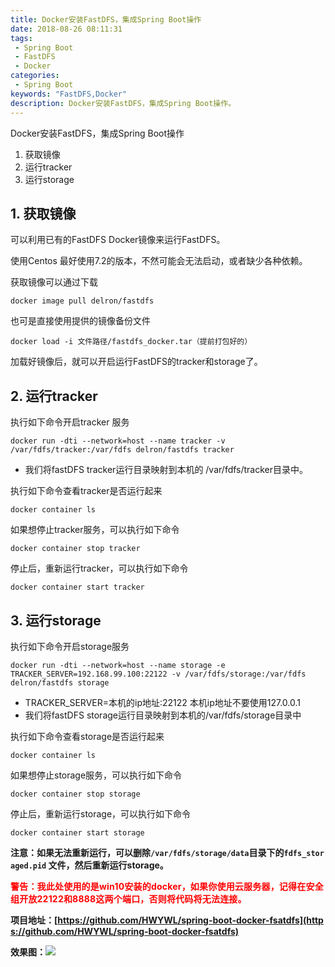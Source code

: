 ```yaml
---
title: Docker安装FastDFS，集成Spring Boot操作
date: 2018-08-26 08:11:31
tags: 
 - Spring Boot
 - FastDFS
 - Docker
categories: 
 - Spring Boot
keywords: "FastDFS,Docker"
description: Docker安装FastDFS，集成Spring Boot操作。
---
```


Docker安装FastDFS，集成Spring Boot操作
1. 获取镜像
2. 运行tracker
3. 运行storage

<!--more-->
## 1\. 获取镜像

可以利用已有的FastDFS Docker镜像来运行FastDFS。

使用Centos 最好使用7.2的版本，不然可能会无法启动，或者缺少各种依赖。

获取镜像可以通过下载

    docker image pull delron/fastdfs

也可是直接使用提供的镜像备份文件

    docker load -i 文件路径/fastdfs_docker.tar（提前打包好的）

加载好镜像后，就可以开启运行FastDFS的tracker和storage了。

## <a name="t1" style="outline-style: initial; outline-width: 0px; color: rgb(78, 161, 219); cursor: pointer; word-break: break-all;"></a>2\. 运行tracker

执行如下命令开启tracker 服务

    docker run -dti --network=host --name tracker -v /var/fdfs/tracker:/var/fdfs delron/fastdfs tracker

*   我们将fastDFS tracker运行目录映射到本机的 /var/fdfs/tracker目录中。

执行如下命令查看tracker是否运行起来

    docker container ls

如果想停止tracker服务，可以执行如下命令

    docker container stop tracker

停止后，重新运行tracker，可以执行如下命令

    docker container start tracker

## <a name="t2" style="outline-style: initial; outline-width: 0px; color: rgb(78, 161, 219); cursor: pointer; word-break: break-all;"></a>3\. 运行storage

执行如下命令开启storage服务

    docker run -dti --network=host --name storage -e TRACKER_SERVER=192.168.99.100:22122 -v /var/fdfs/storage:/var/fdfs delron/fastdfs storage

*   TRACKER_SERVER=本机的ip地址:22122 本机ip地址不要使用127.0.0.1
*   我们将fastDFS storage运行目录映射到本机的/var/fdfs/storage目录中

执行如下命令查看storage是否运行起来

    docker container ls

如果想停止storage服务，可以执行如下命令

    docker container stop storage

停止后，重新运行storage，可以执行如下命令

    docker container start storage

<span style="outline-style: initial; outline-width: 0px; word-break: break-all; font-weight: 700;">注意：如果无法重新运行，可以删除`/var/fdfs/storage/data`目录下的`fdfs_storaged.pid` 文件，然后重新运行storage。</span>

<span style="outline-style: initial; outline-width: 0px; word-break: break-all; font-weight: 700;"><span style="letter-spacing: 0.2px;"><font color="#ff0000">警告：我此处使用的是win10安装的docker，如果你使用云服务器，记得在安全组开放22122和8888这两个端口，否则将代码将无法连接。</font></span></span>

<span style="outline-style: initial; outline-width: 0px; word-break: break-all; font-weight: 700;">项目地址：[https://github.com/HWYWL/spring-boot-docker-fsatdfs](https://github.com/HWYWL/spring-boot-docker-fsatdfs)</span>

<span style="outline-style: initial; outline-width: 0px; word-break: break-all; font-weight: 700;">效果图：</span>![](http://www.hwy.ac.cn/upload/2018/08/72qoojamq0iicr4lobc95ijmpo.png)